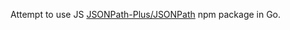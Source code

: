 Attempt to use JS [JSONPath-Plus/JSONPath](https://github.com/JSONPath-Plus/JSONPath) npm package in Go.
